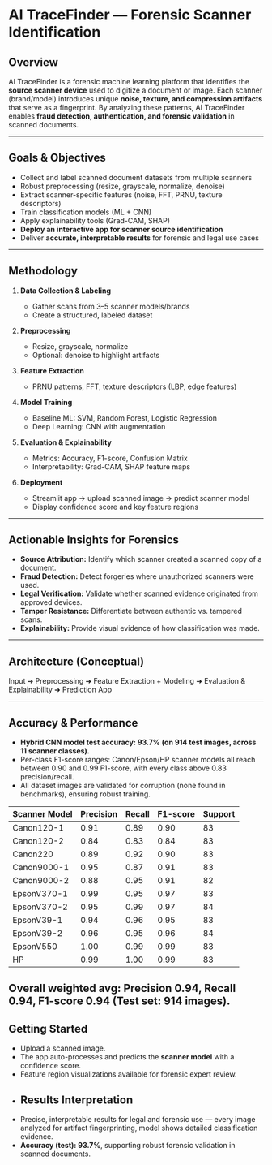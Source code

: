 #  AI TraceFinder — Forensic Scanner Identification  

##  Overview  
AI TraceFinder is a forensic machine learning platform that identifies the **source scanner device** used to digitize a document or image. Each scanner (brand/model) introduces unique **noise, texture, and compression artifacts** that serve as a fingerprint. By analyzing these patterns, AI TraceFinder enables **fraud detection, authentication, and forensic validation** in scanned documents.  

---

##  Goals & Objectives  
- Collect and label scanned document datasets from multiple scanners  
- Robust preprocessing (resize, grayscale, normalize, denoise)  
- Extract scanner-specific features (noise, FFT, PRNU, texture descriptors)  
- Train classification models (ML + CNN)  
- Apply explainability tools (Grad-CAM, SHAP)  
- **Deploy an interactive app for scanner source identification**  
- Deliver **accurate, interpretable results** for forensic and legal use cases  

---

##  Methodology 
1. **Data Collection & Labeling**  
   - Gather scans from 3–5 scanner models/brands  
   - Create a structured, labeled dataset  

2. **Preprocessing**  
   - Resize, grayscale, normalize  
   - Optional: denoise to highlight artifacts  

3. **Feature Extraction**  
   - PRNU patterns, FFT, texture descriptors (LBP, edge features)  

4. **Model Training**  
   - Baseline ML: SVM, Random Forest, Logistic Regression  
   - Deep Learning: CNN with augmentation  

5. **Evaluation & Explainability**  
   - Metrics: Accuracy, F1-score, Confusion Matrix  
   - Interpretability: Grad-CAM, SHAP feature maps  

6. **Deployment**  
   - Streamlit app → upload scanned image → predict scanner model  
   - Display confidence score and key feature regions  

---

##  Actionable Insights for Forensics  
- **Source Attribution:** Identify which scanner created a scanned copy of a document.  
- **Fraud Detection:** Detect forgeries where unauthorized scanners were used.  
- **Legal Verification:** Validate whether scanned evidence originated from approved devices.  
- **Tamper Resistance:** Differentiate between authentic vs. tampered scans.  
- **Explainability:** Provide visual evidence of how classification was made.  

---

##  Architecture (Conceptual)  
Input ➜ Preprocessing ➜ Feature Extraction + Modeling ➜ Evaluation & Explainability ➜ Prediction App  

---

  ## Accuracy & Performance
- **Hybrid CNN model test accuracy: 93.7% (on 914 test images, across 11 scanner classes).**
- Per-class F1-score ranges: Canon/Epson/HP scanner models all reach between 0.90 and 0.99 F1-score, with every class above 0.83 precision/recall.
- All dataset images are validated for corruption (none found in benchmarks), ensuring robust training.

| Scanner Model   | Precision | Recall | F1-score | Support |
|-----------------|-----------|--------|----------|---------|
| Canon120-1      | 0.91      | 0.89   | 0.90     | 83      |
| Canon120-2      | 0.84      | 0.83   | 0.84     | 83      |
| Canon220        | 0.89      | 0.92   | 0.90     | 83      |
| Canon9000-1     | 0.95      | 0.87   | 0.91     | 83      |
| Canon9000-2     | 0.88      | 0.95   | 0.91     | 82      |
| EpsonV370-1     | 0.99      | 0.95   | 0.97     | 83      |
| EpsonV370-2     | 0.95      | 0.99   | 0.97     | 84      |
| EpsonV39-1      | 0.94      | 0.96   | 0.95     | 83      |
| EpsonV39-2      | 0.96      | 0.95   | 0.96     | 84      |
| EpsonV550       | 1.00      | 0.99   | 0.99     | 83      |
| HP              | 0.99      | 1.00   | 0.99     | 83      |
**Overall weighted avg:** Precision 0.94, Recall 0.94, F1-score 0.94 (Test set: 914 images).
---
## Getting Started  
- Upload a scanned image.  
- The app auto-processes and predicts the **scanner model** with a confidence score.  
- Feature region visualizations available for forensic expert review.
- ## Results Interpretation  
- Precise, interpretable results for legal and forensic use — every image analyzed for artifact fingerprinting, model shows detailed classification evidence.
- **Accuracy (test): 93.7%**, supporting robust forensic validation in scanned documents.

